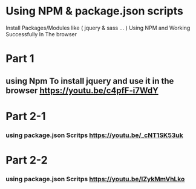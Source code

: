 # Using NPM & package.json scripts

Install Packages/Modules like ( jquery &amp; sass ... ) Using NPM and Working Successfully In The browser


# Part 1

## using Npm To install jquery and use it in the browser https://youtu.be/c4pfF-i7WdY

# Part 2-1

### using package.json Scritps https://youtu.be/_cNT1SK53uk

# Part 2-2
###  using package.json Scritps https://youtu.be/IZykMmVhLko
